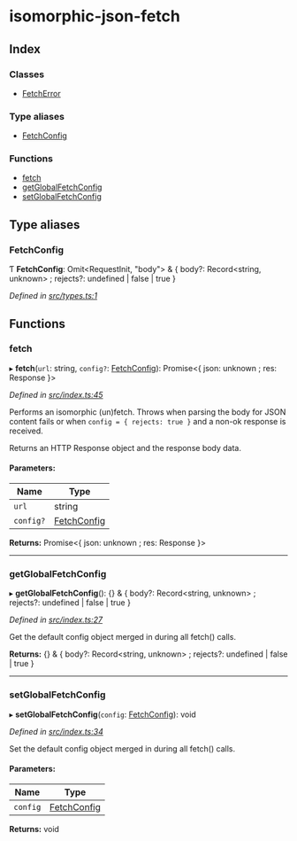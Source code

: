# isomorphic-json-fetch

## Index

### Classes

* [FetchError](classes/fetcherror.md)

### Type aliases

* [FetchConfig](README.md#fetchconfig)

### Functions

* [fetch](README.md#fetch)
* [getGlobalFetchConfig](README.md#getglobalfetchconfig)
* [setGlobalFetchConfig](README.md#setglobalfetchconfig)

## Type aliases

### FetchConfig

Ƭ  **FetchConfig**: Omit\<RequestInit, \"body\"> & { body?: Record\<string, unknown> ; rejects?: undefined \| false \| true  }

*Defined in [src/types.ts:1](https://github.com/Xunnamius/isomorphic-json-fetch/blob/73e5e50/src/types.ts#L1)*

## Functions

### fetch

▸ **fetch**(`url`: string, `config?`: [FetchConfig](README.md#fetchconfig)): Promise\<{ json: unknown ; res: Response  }>

*Defined in [src/index.ts:45](https://github.com/Xunnamius/isomorphic-json-fetch/blob/73e5e50/src/index.ts#L45)*

Performs an isomorphic (un)fetch. Throws when parsing the body for JSON
content fails or when `config = { rejects: true }` and a non-ok response is
received.

Returns an HTTP Response object and the response body data.

#### Parameters:

Name | Type |
------ | ------ |
`url` | string |
`config?` | [FetchConfig](README.md#fetchconfig) |

**Returns:** Promise\<{ json: unknown ; res: Response  }>

___

### getGlobalFetchConfig

▸ **getGlobalFetchConfig**(): {} & { body?: Record\<string, unknown> ; rejects?: undefined \| false \| true  }

*Defined in [src/index.ts:27](https://github.com/Xunnamius/isomorphic-json-fetch/blob/73e5e50/src/index.ts#L27)*

Get the default config object merged in during all fetch() calls.

**Returns:** {} & { body?: Record\<string, unknown> ; rejects?: undefined \| false \| true  }

___

### setGlobalFetchConfig

▸ **setGlobalFetchConfig**(`config`: [FetchConfig](README.md#fetchconfig)): void

*Defined in [src/index.ts:34](https://github.com/Xunnamius/isomorphic-json-fetch/blob/73e5e50/src/index.ts#L34)*

Set the default config object merged in during all fetch() calls.

#### Parameters:

Name | Type |
------ | ------ |
`config` | [FetchConfig](README.md#fetchconfig) |

**Returns:** void

